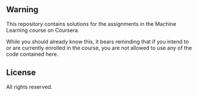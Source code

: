 ## Warning

This repository contains solutions for the assignments in the Machine Learning course on Coursera.

While you should already know this, it bears reminding that if you intend to or are currently
enrolled in the course, you are not allowed to use any of the code contained here.

## License

All rights reserved.
